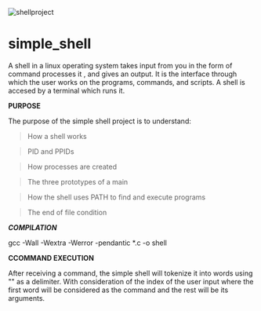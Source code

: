 ![shellproject](https://user-images.githubusercontent.com/68068538/129479572-2b6a7e69-c9d1-442d-80f1-a8ea9655fd54.png)
# simple_shell
A shell in a linux operating system takes input from you in the form of command processes it , and gives an output. It is the interface through which the user works on the programs, commands, and scripts. A shell is accesed by a terminal which runs it.

**PURPOSE**

The purpose of the simple shell project is to understand:

>How a shell works

>PID and PPIDs

>How processes are created

>The three prototypes of a main

>How the shell uses PATH to find and execute programs

>The end of file condition

**_COMPILATION_**

gcc -Wall -Wextra -Werror -pendantic *.c -o shell

**CCOMMAND EXECUTION**

After receiving a command, the simple shell will tokenize it into words using "" as a delimiter. With consideration of the index of the user input where the first word will be considered as the command and the rest will be its arguments.

